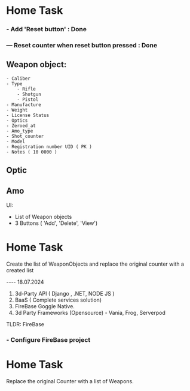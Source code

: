 # Home Task

### - Add 'Reset button' : Done

### — Reset counter when reset button pressed : Done


[//]: # (if case)

[//]: # (Contructors)

## Weapon object:

    - Caliber
    - Type 
        - Rifle
        - Shotgun
        - Pistol
    - Manufacture
    - Weight
    - License Status
    - Optics
    - Zeroed_at
    - Amo_type
    - Shot_counter
    - Model
    - Registration number UID ( PK )
    - Notes ( 10 0000 )

## Optic

## Amo

UI:  
- List of Weapon objects
- 3 Buttons ( 'Add', 'Delete', 'View')

# Home Task

Create the list of WeaponObjects and replace the original counter with a created list
        
---- 18.07.2024
1) 3d-Party API ( Django , .NET, NODE JS )
2) BaaS ( Complete services solution)
3) FireBase Goggle Native.
4) 3d Party Frameworks (Opensource) - Vania, Frog, Serverpod

TLDR: FireBase

###  - Configure FireBase project

   
# Home Task

Replace the original Counter with a list of Weapons.



